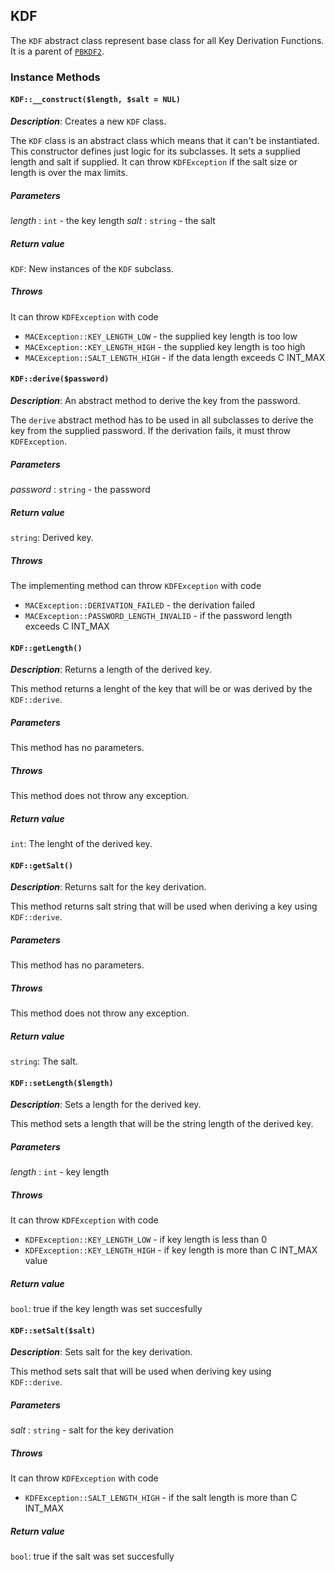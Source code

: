 ## KDF

The `KDF` abstract class represent base class for all Key Derivation Functions.
It is a parent of [`PBKDF2`](pbkdf2.md).

### Instance Methods

#### `KDF::__construct($length, $salt = NUL)`

_**Description**_: Creates a new `KDF` class.

The `KDF` class is an abstract class which means that it can't be instantiated.
This constructor defines just logic for its subclasses. It sets a supplied
length and salt if supplied. It can throw `KDFException` if the salt size
or length is over the max limits.

##### *Parameters*

*length* : `int` - the key length
*salt* : `string` - the salt

##### *Return value*

`KDF`: New instances of the `KDF` subclass.

##### *Throws*

It can throw `KDFException` with code

- `MACException::KEY_LENGTH_LOW` - the supplied key length is too low
- `MACException::KEY_LENGTH_HIGH` - the supplied key length is too high
- `MACException::SALT_LENGTH_HIGH` - if the data length exceeds
C INT_MAX

#### `KDF::derive($password)`

_**Description**_: An abstract method to derive the key from the password.

The `derive` abstract method has to be used in all subclasses to derive
the key from the supplied password. If the derivation fails, it must
throw `KDFException`.

##### *Parameters*

*password* : `string` - the password

##### *Return value*

`string`: Derived key.

##### *Throws*

The implementing method can throw `KDFException` with code

- `MACException::DERIVATION_FAILED` - the derivation failed
- `MACException::PASSWORD_LENGTH_INVALID` - if the password length
exceeds C INT_MAX

#### `KDF::getLength()`

_**Description**_: Returns a length of the derived key.

This method returns a lenght of the key that will be or was derived
by the `KDF::derive`.

##### *Parameters*

This method has no parameters.

##### *Throws*

This method does not throw any exception.

##### *Return value*

`int`: The lenght of the derived key.

#### `KDF::getSalt()`

_**Description**_: Returns salt for the key derivation.

This method returns salt string that will be used when deriving a key
using `KDF::derive`.

##### *Parameters*

This method has no parameters.

##### *Throws*

This method does not throw any exception.

##### *Return value*

`string`: The salt.

#### `KDF::setLength($length)`

_**Description**_: Sets a length for the derived key.

This method sets a length that will be the string length of the derived key.

##### *Parameters*

*length* : `int` - key length

##### *Throws*

It can throw `KDFException` with code

- `KDFException::KEY_LENGTH_LOW` - if key length is less than 0
- `KDFException::KEY_LENGTH_HIGH` - if key length is more than C INT_MAX
value

##### *Return value*

`bool`: true if the key length was set succesfully

#### `KDF::setSalt($salt)`

_**Description**_: Sets salt for the key derivation.

This method sets salt that will be used when deriving key using `KDF::derive`.

##### *Parameters*

*salt* : `string` - salt for the key derivation

##### *Throws*

It can throw `KDFException` with code

- `KDFException::SALT_LENGTH_HIGH` - if the salt length is more than C INT_MAX

##### *Return value*

`bool`: true if the salt was set succesfully

